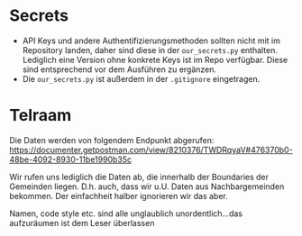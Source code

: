 # Secrets

- API Keys und andere Authentifizierungsmethoden sollten nicht mit im Repository landen, daher sind diese in der `our_secrets.py` enthalten. Lediglich eine Version ohne konkrete Keys ist im Repo verfügbar. Diese sind entsprechend vor dem Ausführen zu ergänzen.
- Die `our_secrets.py` ist außerdem in der `.gitignore` eingetragen.

# Telraam

Die Daten werden von folgendem Endpunkt abgerufen: https://documenter.getpostman.com/view/8210376/TWDRqyaV#476370b0-48be-4092-8930-11be1990b35c

Wir rufen uns lediglich die Daten ab, die innerhalb der Boundaries der Gemeinden liegen. D.h. auch, dass wir u.U. Daten aus Nachbargemeinden bekommen. Der einfachheit halber ignorieren wir das aber.

Namen, code style etc. sind alle unglaublich unordentlich...das aufzuräumen ist dem Leser überlassen